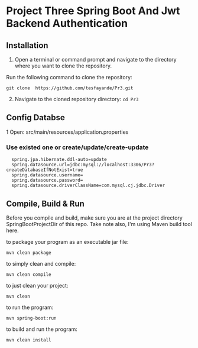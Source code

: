 # Project Three Spring Boot And Jwt Backend Authentication

## Installation

1. Open a terminal or command prompt and navigate to the directory where you want to clone the repository.

Run the following command to clone the repository:

    git clone  https://github.com/tesfayande/Pr3.git

2.  Navigate to the cloned repository directory:
    `cd Pr3`


## Config Databse

1 Open: src/main/resources/application.properties
### Use existed one or create/update/create-update
      spring.jpa.hibernate.ddl-auto=update  
      spring.datasource.url=jdbc:mysql://localhost:3306/Pr3?createDatabaseIfNotExist=true   
      spring.datasource.username=
      spring.datasource.password=
      spring.datasource.driverClassName=com.mysql.cj.jdbc.Driver

## Compile, Build & Run

Before you compile and build, make sure you are at the project directory SpringBootProjectDir of this repo. Take note also, I'm using Maven build tool here.

to package your program as an executable jar file:

    mvn clean package

to simply clean and compile:

    mvn clean compile
to just clean your project:

    mvn clean
to run the program:

    mvn spring-boot:run
to build and run the program:

    mvn clean install
